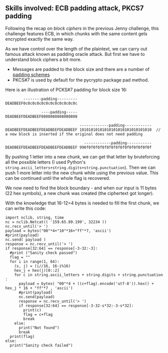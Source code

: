 ## Skills involved: ECB padding attack, PKCS7 padding

Following the recap on *block ciphers* in the previous Jenny challenge, this challenge features ECB, in which chunks with the same content gets encrypted exactly the same way.

As we have control over the length of the plaintext, we can carry out famous attack known as padding oracle attack. But first we have to understand block ciphers a bit more.
- Messages are padded to the block size and there are a number of [padding schemes](https://en.wikipedia.org/wiki/Padding_(cryptography))
- PKCS#7 is used by default for the pycrypto package pad method.

Here is an illustration of PCKS#7 padding for block size 16:
```
        --------padding---------
DEADBEEF0c0c0c0c0c0c0c0c0c0c0c0c

                ----padding-----
DEADBEEFDEADBEEF0808080808080808

                                 -------------padding------------
DEADBEEFDEADBEEFDEADBEEFDEADBEEF 10101010101010101010101010101010  // a new block is inserted if the original does not need padding

                                   ------------padding-----------
DEADBEEFDEADBEEFDEADBEEFDEADBEEF 990f0f0f0f0f0f0f0f0f0f0f0f0f0f0f
```

By pushing 1 letter into a new chunk, we can get that letter by bruteforcing all the possible letters (I used Python's `string.ascii_letters+string.digits+string.punctuation`).
Then we can push 1 more letter into the new chunk while using the previous value. This can be continued until the whole flag is recovered.

We now need to find the block boundary - and when our input is 11 bytes (22 hex symbols), a new chunk was created (the ciphertext got longer).

With the knowledge that 16-12=4 bytes is needed to fill the first chunk, we can write this code:

```
import nclib, string, time
nc = nclib.Netcat(( '159.65.89.199', 32234 ))
nc.recv_until('> ')
payload = bytes("00"*4+"10"*16+"ff"*7, 'ascii')
#print(payload)
nc.send( payload ) 
response = nc.recv_until('> ')
if response[32:64] == response[-3-32:-3]:
  #print ("Sanity check passed") 
  flag = ""
  for i in range(1, 64):
    (s, j) = (i//16, 16-i%16)
    hex_j = hex(j)[0::2]
    for c in string.ascii_letters + string.digits + string.punctuation :
      payload = bytes( "00"*4 + ((c+flag).encode('utf-8')).hex() + hex_j * 16 + "ff"*7 , 'ascii')
      #print(payload)
      nc.send(payload)
      response = nc.recv_until('> ')
      if response[32:64] == response[-3-32-s*32:-3-s*32]:
        print(c)
        flag = c+flag
        break
    else:
      print("Not found")
      break
  print(flag)
else:
  print("Sanity check failed")
```
